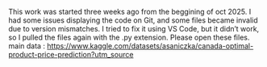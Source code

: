 This work was started three weeks ago from the beggining of oct 2025. 
I had some issues displaying the code on Git, and some files became invalid due to version mismatches. 
I tried to fix it using VS Code, but it didn’t work, so I pulled the files again with the .py extension. Please open these files.
main data : https://www.kaggle.com/datasets/asaniczka/canada-optimal-product-price-prediction?utm_source
